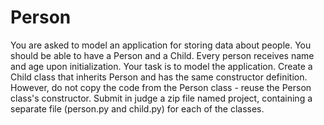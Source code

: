 # Person
You are asked to model an application for storing data about people. You should be able to have a Person and a Child. Every person receives name and age upon initialization. Your task is to model the application.
Create a Child class that inherits Person and has the same constructor definition. However, do not copy the code from the Person class - reuse the Person class's constructor.
Submit in judge a zip file named project, containing a separate file (person.py and child.py) for each of the classes.